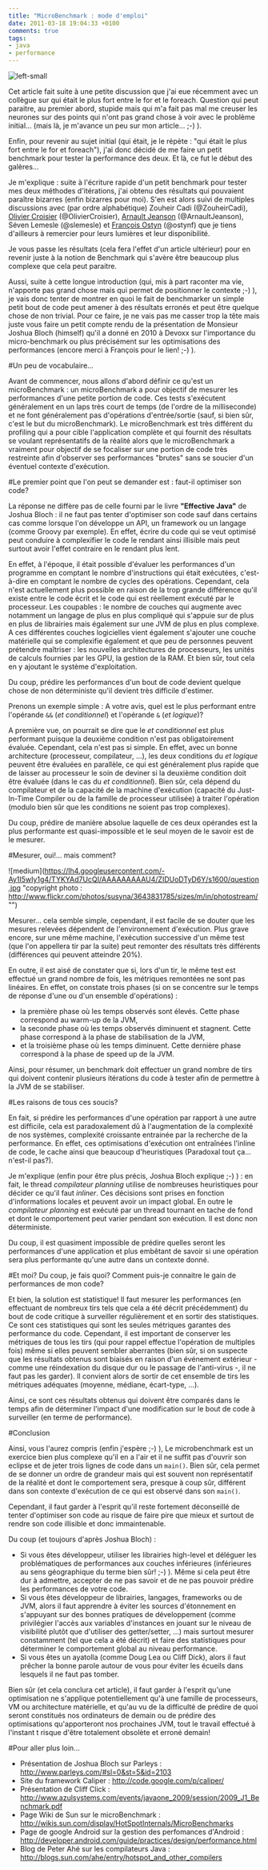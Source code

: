 ```yaml
---
title: "MicroBenchmark : mode d'emploi"
date: 2011-03-18 19:04:33 +0100
comments: true
tags: 
- java
- performance
---
```

![left-small](https://lh4.googleusercontent.com/-VYpiI5ySjEA/TYKVFQyw27I/AAAAAAAAAU0/XDPtplNTTKQ/s1600/perf03.png)

Cet article fait suite à une petite discussion que j'ai eue récemment avec un collègue sur qui était le plus fort entre le for et le foreach. Question qui peut paraitre, au premier abord, stupide mais qui m'a fait pas mal me creuser les neurones sur des points qui n'ont pas grand chose à voir avec le problème initial... (mais là, je m'avance un peu sur mon article... ;-) ).

Enfin, pour revenir au sujet initial (qui était, je le répète : "qui était le plus fort entre le for et foreach"), j'ai donc décidé de me faire un petit benchmark pour tester la performance des deux. Et là, ce fut le début des galères...

<!-- more -->

Je m'explique : suite à l'écriture rapide d'un petit benchmark pour tester mes deux méthodes d'itérations, j'ai obtenu des résultats qui pouvaient paraître bizarres (enfin bizarres pour moi). S'en est alors suivi de multiples discussions avec (par ordre alphabétique) Zouheir Cadi (@ZouheirCadi), [Olivier Croisier](http://thecodersbreakfast.net/) (@OlivierCroisier), [Arnault Jeanson](http://www.opensides.fr/) (@ArnaultJeanson), Séven Lemesle (@slemesle) et [François Ostyn](http://blog.ostyn.fr/) (@ostynf) que je tiens d'ailleurs à remercier pour leurs lumières et leur disponibilité.

Je vous passe les résultats (cela fera l'effet d'un article ultérieur) pour en revenir juste à la notion de Benchmark qui s'avère être beaucoup plus complexe que cela peut paraitre.

Aussi, suite à cette longue introduction (qui, mis à part raconter ma vie, n'apporte pas grand chose mais qui permet de positionner le contexte ;-) ), je vais donc tenter de montrer en quoi le fait de benchmarker un simple petit bout de code peut amener à des résultats erronés et peut être quelque chose de non trivial.
Pour ce faire, je ne vais pas me casser trop la tête mais juste vous faire un petit compte rendu de la présentation de Monsieur Joshua Bloch (himself) qu'il a donné en 2010 à Devoxx sur l'importance du micro-benchmark ou plus précisément sur les optimisations des performances (encore merci à François pour le lien! ;-) ).

#Un peu de vocabulaire...

Avant de commencer, nous allons d'abord définir ce qu'est un microBenchmark : un microBenchmark a pour objectif de mesurer les performances d'une petite portion de code. Ces tests s'exécutent généralement en un laps très court de temps (de l'ordre de la milliseconde) et ne font généralement pas d'opérations d'entrée/sortie (sauf, si bien sûr, c'est le but du microBenchmark). Le microBenchmark est très différent du profiling qui a pour cible l'application complète et qui fournit des résultats se voulant représentatifs de la réalité alors que le microBenchmark a vraiment pour objectif de se focaliser sur une portion de code très restreinte afin d'observer ses performances "brutes" sans se soucier d'un éventuel contexte d'exécution.

#Le premier point que l'on peut se demander est : faut-il optimiser son code?

La réponse ne diffère pas de celle fourni par le livre __"Effective Java"__ de Joshua Bloch : il ne faut pas tenter d'optimiser son code sauf dans certains cas comme lorsque l'on développe un API, un framework ou un langage (comme Groovy par exemple). En effet, écrire du code qui se veut optimisé peut conduire à complexifier le code le rendant ainsi illisible mais peut surtout avoir l'effet contraire en le rendant plus lent.

En effet, à l'époque, il était possible d'évaluer les performances d'un programme en comptant le nombre d'instructions qui était exécutées, c'est-à-dire en comptant le nombre de cycles des opérations. Cependant, cela n'est actuellement plus possible en raison de la trop grande différence qu'il existe entre le code écrit et le code qui est réellement exécuté par le processeur. Les coupables : le nombre de couches qui augmente avec notamment un langage de plus en plus compliqué qui s'appuie sur de plus en plus de librairies mais également sur une JVM de plus en plus complexe. A ces différentes couches logicielles vient également s'ajouter une couche matérielle qui se complexifie également et que peu de personnes peuvent prétendre maîtriser : les nouvelles architectures de processeurs, les unités de calculs fournies par les GPU, la gestion de la RAM. Et bien sûr, tout cela en y ajoutant le système d'exploitation.

Du coup, prédire les performances d'un bout de code devient quelque chose de non déterministe qu'il devient très difficile d'estimer.

Prenons un exemple simple : A votre avis, quel est le plus performant entre l'opérande `&&` (_et conditionnel_) et l'opérande `&` (_et logique_)?

A première vue, on pourrait se dire que le _et conditionnel_ est plus performant puisque la deuxième condition n'est pas obligatoirement évaluée. Cependant, cela n'est pas si simple. En effet, avec un bonne architecture (processeur, compilateur, ...), les deux conditions du _et logique_ peuvent être évaluées en parallèle, ce qui est généralement plus rapide que de laisser au processeur le soin de deviner si la deuxième condition doit être évaluée (dans le cas du _et conditionnel_). Bien sûr, cela dépend du compilateur et de la capacité de la machine d'exécution (capacité du Just-In-Time Compiler ou de la famille de processeur utilisée) à traiter l'opération (modulo bien sûr que les conditions ne soient pas trop complexes).

Du coup, prédire de manière absolue laquelle de ces deux opérandes est la plus performante est quasi-impossible et le seul moyen de le savoir est de le mesurer.

#Mesurer, oui!... mais comment?

![medium](https://lh4.googleusercontent.com/-Ay1I5wIy1g4/TYKYAd7UcQI/AAAAAAAAAU4/ZIDUoDTyD6Y/s1600/question.jpg "copyright photo : http://www.flickr.com/photos/susyna/3643831785/sizes/m/in/photostream/"")

Mesurer... cela semble simple, cependant, il est facile de se douter que les mesures relevées dépendent de l'environnement d'exécution. Plus grave encore, sur une même machine, l'exécution successive d'un même test (que l'on appellera tir par la suite) peut remonter des résultats très différents (différences qui peuvent atteindre 20%).

En outre, il est aisé de constater que si, lors d'un tir, le même test est effectué un grand nombre de fois, les métriques remontées ne sont pas linéaires. En effet, on constate trois phases (si on se concentre sur le temps de réponse d'une ou d'un ensemble d'opérations) : 

* la première phase où les temps observés sont élevés. Cette phase correspond au warm-up de la JVM,
* la seconde phase où les temps observés diminuent et stagnent. Cette phase correspond à la phase de stabilisation de la JVM,
* et la troisième phase où les temps diminuent. Cette dernière phase correspond à la phase de speed up de la JVM.

Ainsi, pour résumer, un benchmark doit effectuer un grand nombre de tirs qui doivent contenir plusieurs itérations du code à tester afin de permettre à la JVM de se stabiliser.

#Les raisons de tous ces soucis?

En fait, si prédire les performances d'une opération par rapport à une autre est difficile, cela est paradoxalement dû à l'augmentation de la complexité de nos systèmes, complexité croissante entrainée par la recherche de la performance. En effet, ces optimisations d'exécution ont entraînées l'inline de code, le cache ainsi que beaucoup d'heuristiques (Paradoxal tout ça... n'est-il pas?). 

Je m'explique (enfin pour être plus précis, Joshua Bloch explique ;-) ) : en fait, le thread _compilateur planning_ utilise de nombreuses heuristiques pour décider ce qu'il faut _inliner_. Ces décisions sont prises en fonction d'informations locales et peuvent avoir un impact global. En outre le _compilateur planning_ est exécuté par un thread tournant en tache de fond et dont le comportement peut varier pendant son exécution. Il est donc non déterministe. 

Du coup, il est quasiment impossible de prédire quelles seront les performances d'une application et plus embêtant de savoir si une opération sera plus performante qu'une autre dans un contexte donné.

#Et moi? Du coup, je fais quoi? Comment puis-je connaitre le gain de performances de mon code?

Et bien, la solution est statistique! Il faut mesurer les performances (en effectuant de nombreux tirs tels que cela a été décrit précédemment) du bout de code critique à surveiller régulièrement et en sortir des statistiques. Ce sont ces statistiques qui sont les seules métriques garantes des performance du code. Cependant, il est important de conserver les métriques de tous les tirs (qui pour rappel effectue l'opération de multiples fois) même si elles peuvent sembler aberrantes (bien sûr, si on suspecte que les résultats obtenus sont biaisés en raison d'un événement extérieur - comme une réindexation du disque dur ou le passage de l'anti-virus -, il ne faut pas les garder). Il convient alors de sortir de cet ensemble de tirs les métriques adéquates (moyenne, médiane, écart-type, ...).

Ainsi, ce sont ces résultats obtenus qui doivent être comparés dans le temps afin de déterminer l'impact d'une modification sur le bout de code à surveiller (en terme de performance).

#Conclusion

Ainsi, vous l'aurez compris (enfin j'espère ;-) ), Le microbenchmark est un exercice bien plus complexe qu'il en a l'air et il ne suffit pas d'ouvrir son eclipse et de jeter trois lignes de code dans un `main()`. Bien sûr, cela permet de se donner un ordre de grandeur mais qui est souvent non représentatif de la réalité et dont le comportement sera, presque à coup sûr, différent dans son contexte d'exécution de ce qui est observé dans son `main()`.

Cependant, il faut garder à l'esprit qu'il reste fortement déconseillé de tenter d'optimiser son code au risque de faire pire que mieux et surtout de rendre son code illisible et donc immaintenable. 

Du coup (et toujours d'après Joshua Bloch) :

* Si vous êtes développeur, utiliser les librairies high-level et déléguer les problématiques de performances aux couches inférieures (inférieures au sens géographique du terme bien sûr! ;-) ). Même si cela peut être dur à admettre, accepter de ne pas savoir et de ne pas pouvoir prédire les performances de votre code.
* Si vous êtes développeur de librairies, langages, frameworks ou de JVM, alors il faut apprendre à éviter les sources d'étonnement en s'appuyant sur des bonnes pratiques de développement (comme privilégier l'accès aux variables d'instances en jouant sur le niveau de visibilité plutôt que d'utiliser des getter/setter, ...) mais surtout mesurer constamment (tel que cela a été décrit) et faire des statistiques pour déterminer le comportement global au niveau performance.
* Si vous êtes un ayatolla (comme Doug Lea ou Cliff Dick), alors il faut prêcher la bonne parole autour de vous pour éviter les écueils dans lesquels il ne faut pas tomber.

Bien sûr (et cela conclura cet article), il faut garder à l'esprit qu'une optimisation ne s'applique potentiellement qu'à une famille de processeurs, VM ou architecture matérielle, et qu'au vu de la difficulté de prédire de quoi seront constitués nos ordinateurs de demain ou de prédire des optimisations qu'apporteront nos prochaines JVM, tout le travail effectué à l'instant t risque d'être totalement obsolète et erroné demain! 

#Pour aller plus loin...

* Présentation de Joshua Bloch sur Parleys : http://www.parleys.com/#sl=0&st=5&id=2103
* Site du framework Caliper : http://code.google.com/p/caliper/
* Présentation de Cliff Click : http://www.azulsystems.com/events/javaone_2009/session/2009_J1_Benchmark.pdf
* Page Wiki de Sun sur le microBenchmark : http://wikis.sun.com/display/HotSpotInternals/MicroBenchmarks
* Page de google Android sur la gestion des perfomances  d'Android : http://developer.android.com/guide/practices/design/performance.html
* Blog de Peter Ahé sur les compilateurs Java : http://blogs.sun.com/ahe/entry/hotspot_and_other_compilers

